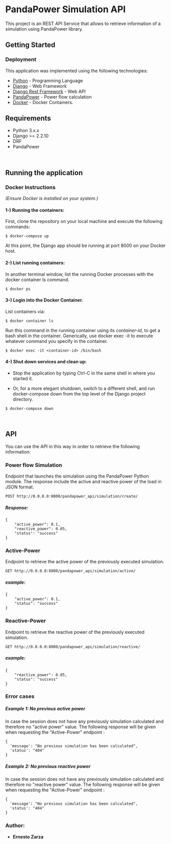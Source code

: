 # PandaPower Simulation API

This project is an REST API Service that allows to retrieve information of a simulation using PandaPower library.

## Getting Started

### Deployment

This application was implemented using the following technologies:

* [Python](https://www.python.org/) - Programming Language
* [Django](https://www.djangoproject.com/) - Web Framework
* [Django Rest Framework](https://www.django-rest-framework.org/) - Web API
* [PandaPower](https://www.pandapower.org/) - Power flow calculation
* [Docker](https://www.docker.com/) - Docker Containers.


## Requirements

* Python 3.x.x
* Django >= 2.2.10
* DRF 
* PandaPower

<br/>

## Running the application 


### Docker Instructions

*(Ensure Docker is installed on your system.)*

#### 1-) Running the containers:

First, clone the repository on your local machine and execute the following commands:

```
$ docker-compose up
```

At this point, the Django app should be running at port 8000 on your Docker host.


#### 2-) List running containers:

In another terminal window, list the running Docker processes with the docker container ls command.

```
$ docker ps
```


#### 3-) Login into the Docker Container.

List containers via:

```
$ docker container ls
```

Run this command in the running container using its *container-id*, to get a bash shell in the container. 
Generically, use docker exec -it <container name> <command> to execute whatever command you specify in the container.

```
$ docker exec -it <container-id> /bin/bash
```


#### 4-) Shut down services and clean up:

- Stop the application by typing Ctrl-C in the same shell in where you started it.

- Or, for a more elegant shutdown, switch to a different shell, and run docker-compose down from the top level of the Django project directory.

```
$ docker-compose down
```
<br/>

## API

You can use the API in this way in order to retrieve the following information:

### Power flow Simulation

Endpoint that launches the simulation using the PandaPower Python module. The response include the active and reactive power of the load in JSON format.


```
POST http://0.0.0.0:8000/pandapower_api/simulation/create/
```

##### Response:
```
{
    "active_power": 0.1,
    "reactive_power": 0.05,
    "status": "success"
}
```

### Active-Power

Endpoint to retrieve the active power of the previously executed simulation.

```
GET http://0.0.0.0:8000/pandapower_api/simulation/active/
```

##### example:

```
{
    "active_power": 0.1,
    "status": "success"
}
```

### Reactive-Power

Endpoint to  retrieve the reactive power of the previously executed simulation.

```
GET http://0.0.0.0:8000/pandapower_api/simulation/reactive/
```

##### example:

```
{
    "reactive_power": 0.05,
    "status": "success"
}
```

### Error cases

##### Example 1: No previous active power

In case the session does not have any previously simulation calculated and therefore no "active power" value. The following response will be given when requesting 
the "Active-Power" endpoint :

```
{
  'message': "No previous simulation has been calculated",
  'status': "404"
}
```

##### Example 2: No previous reactive power

In case the session does not have any previously simulation calculated and therefore no "reactive power" value. The following response will be given when requesting 
the "Active-Power" endpoint :

```
{
  'message': "No previous simulation has been calculated",
  'status': "404"
}
```

### Author:

* **Ernesto Zarza**
